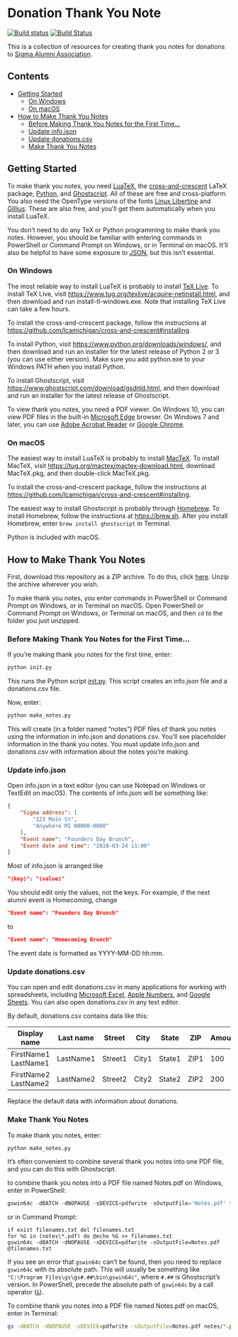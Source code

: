 # Donation Thank You Note

[![Build status](https://ci.appveyor.com/api/projects/status/yrco52v0ay9t50a0?svg=true)](https://ci.appveyor.com/project/lcamichigan/donation-thank-you-note)
[![Build Status](https://travis-ci.org/lcamichigan/donation-thank-you-note.svg?branch=master)](https://travis-ci.org/lcamichigan/donation-thank-you-note)

This is a collection of resources for creating thank you notes for donations to
[Sigma Alumni Association](https://lcamichigan.com).

## Contents

* [Getting Started](#getting-started)
  * [On Windows](#on-windows)
  * [On macOS](#on-macos)
* [How to Make Thank You Notes](#how-to-make-thank-you-notes)
  * [Before Making Thank You Notes for the First Time…](#before-making-thank-you-notes-for-the-first-time)
  * [Update info\.json](#update-infojson)
  * [Update donations\.csv](#update-donationscsv)
  * [Make Thank You Notes](#make-thank-you-notes)

## Getting Started

To make thank you notes, you need [LuaTeX](http://www.luatex.org), the
[cross-and-crescent](https://github.com/lcamichigan/cross-and-crescent)
LaTeX package, [Python](https://www.python.org), and
[Ghostscript](https://www.ghostscript.com). All of these are free and
cross-platform. You also need the OpenType versions of the fonts
[Linux Libertine](http://libertine-fonts.org) and
[Gillius](http://arkandis.tuxfamily.org/adffonts.html). These are also free, and
you’ll get them automatically when you install LuaTeX.

You don’t need to do any TeX or Python programming to make thank you notes.
However, you should be familiar with entering commands in PowerShell or Command
Prompt on Windows, or in Terminal on macOS. It’ll also be helpful to have some
exposure to [JSON](https://en.wikipedia.org/wiki/JSON), but this isn’t
essential.

### On Windows

The most reliable way to install LuaTeX is probably to install
[TeX Live](https://www.tug.org/texlive/). To install TeX Live, visit
https://www.tug.org/texlive/acquire-netinstall.html, and then download and run
install-tl-windows.exe. Note that installing TeX Live can take a few hours.

To install the cross-and-crescent package, follow the instructions at
https://github.com/lcamichigan/cross-and-crescent#installing.

To install Python, visit https://www.python.org/downloads/windows/, and then
download and run an installer for the latest release of Python 2 or 3 (you can
use either version). Make sure you add python.exe to your Windows PATH when you
install Python.

To install Ghostscript, visit https://www.ghostscript.com/download/gsdnld.html,
and then download and run an installer for the latest release of Ghostscript.

To view thank you notes, you need a PDF viewer. On Windows 10, you can view PDF
files in the built-in
[Microsoft Edge](https://www.microsoft.com/en-us/windows/microsoft-edge)
browser. On Windows 7 and later, you can use
[Adobe Acrobat Reader](https://get.adobe.com/reader/) or
[Google Chrome](https://www.google.com/chrome/).

### On macOS

The easiest way to install LuaTeX is probably to install
[MacTeX](https://www.tug.org/mactex/). To install MacTeX, visit
https://tug.org/mactex/mactex-download.html, download MacTeX.pkg, and then
double-click MacTeX.pkg.

To install the cross-and-crescent package, follow the instructions at
https://github.com/lcamichigan/cross-and-crescent#installing.

The easiest way to install Ghostscript is probably through
[Homebrew](https://brew.sh). To install Homebrew, follow the instructions at
https://brew.sh. After you install Homebrew, enter `brew install ghostscript` in
Terminal.

Python is included with macOS.

## How to Make Thank You Notes

First, download this repository as a ZIP archive. To do this, click
[here](https://github.com/lcamichigan/donation-thank-you-note/archive/master.zip).
Unzip the archive wherever you wish.

To make thank you notes, you enter commands in PowerShell or Command Prompt on
Windows, or in Terminal on macOS. Open PowerShell or Command Prompt on Windows,
or Terminal on macOS, and then `cd` to the folder you just unzipped.

### Before Making Thank You Notes for the First Time…

If you’re making thank you notes for the first time, enter:

```sh
python init.py
```

This runs the Python script [init.py](init.py). This script creates an info.json
file and a donations.csv file.

Now, enter:

```sh
python make_notes.py
```

This will create (in a folder named “notes”) PDF files of thank you notes using
the information in info.json and donations.csv. You’ll see placeholder
information in the thank you notes. You must update info.json and donations.csv
with information about the notes you’re making.

### Update info.json

Open info.json in a text editor (you can use Notepad on Windows or TextEdit on
macOS). The contents of info.json will be something like:

```json
{
    "Sigma address": [
        "123 Main St",
        "Anywhere MI 00000-0000"
    ],
    "Event name": "Founders Day Brunch",
    "Event date and time": "2018-03-24 11:00"
}
```

Most of info.json is arranged like

```json
"⟨key⟩": "⟨value⟩"
```

You should edit only the values, not the keys. For example, if the next alumni
event is Homecoming, change

```json
"Event name": "Founders Day Brunch"
```

to

```json
"Event name": "Homecoming Brunch"
```

The event date is formatted as YYYY-MM-DD hh:mm.

### Update donations.csv

You can open and edit donations.csv in many applications for working with
spreadsheets, including
[Microsoft Excel](https://products.office.com/en-us/excel),
[Apple Numbers](https://www.apple.com/numbers/), and
[Google Sheets](https://www.google.com/sheets/about/). You can also open
donations.csv in any text editor.

By default, donations.csv contains data like this:

Display name         | Last name | Street  | City  | State  | ZIP  | Amount | Scholarships only
---------------------|-----------|---------|-------|--------|------|--------|------------------
FirstName1 LastName1 | LastName1 | Street1 | City1 | State1 | ZIP1 | 100    | FALSE
FirstName2 LastName2 | LastName2 | Street2 | City2 | State2 | ZIP2 | 200    | TRUE

Replace the default data with information about donations.

### Make Thank You Notes

To make thank you notes, enter:

```sh
python make_notes.py
```

It’s often convenient to combine several thank you notes into one PDF file, and
you can do this with Ghostscript.

to combine thank you notes into a PDF file named Notes.pdf on Windows, enter in
PowerShell:

```powershell
gswin64c -dBATCH -dNOPAUSE -sDEVICE=pdfwrite -sOutputFile='Notes.pdf' $(foreach ($file in Get-ChildItem notes\*.pdf) { 'notes\' + $file.Name })
```

or in Command Prompt:

```batch
if exist filenames.txt del filenames.txt
for %G in (notes\*.pdf) do @echo %G >> filenames.txt
gswin64c -dBATCH -dNOPAUSE -sDEVICE=pdfwrite -sOutputFile=Notes.pdf @filenames.txt
```

If you see an error that `gswin64c` can’t be found, then you need to replace
`gswin64c` with its absolute path. This will usually be something like
`"C:\Program Files\gs\gs#.##\bin\gswin64c"`, where `#.##` is Ghostscript’s
version. In PowerShell, precede the absolute path of `gswin64c` by a call
operator
([`&`](https://docs.microsoft.com/en-us/powershell/module/microsoft.powershell.core/about/about_operators?view=powershell-6#call-operator-)).

To combine thank you notes into a PDF file named Notes.pdf on macOS, enter in
Terminal:

```sh
gs -dBATCH -dNOPAUSE -sDEVICE=pdfwrite -sOutputFile=Notes.pdf notes/*.pdf
```
